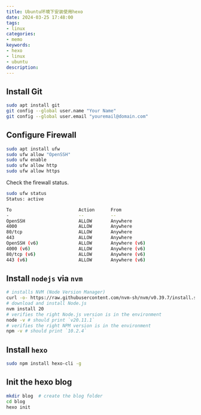 ```yaml
---
title: Ubuntu环境下安装使用hexo
date: 2024-03-25 17:48:00
tags: 
- linux
categories:
- memo
keywords: 
- hexo
- linux
- ubuntu
description:
---
```




## Install Git

```bash
sudo apt install git
git config --global user.name "Your Name"
git config --global user.email "youremail@domain.com"
```



## Configure Firewall

```bash
sudo apt install ufw
sudo ufw allow "OpenSSH"
sudo ufw enable
sudo ufw allow http
sudo ufw allow https
```

Check the firewall status.

```bash
sudo ufw status
Status: active

To                         Action      From
-                          --          --
OpenSSH                    ALLOW       Anywhere                  
4000                       ALLOW       Anywhere                  
80/tcp                     ALLOW       Anywhere                  
443                        ALLOW       Anywhere                  
OpenSSH (v6)               ALLOW       Anywhere (v6)             
4000 (v6)                  ALLOW       Anywhere (v6)             
80/tcp (v6)                ALLOW       Anywhere (v6)             
443 (v6)                   ALLOW       Anywhere (v6)
```



## Install `nodejs` via `nvm`

```bash
# installs NVM (Node Version Manager)
curl -o- https://raw.githubusercontent.com/nvm-sh/nvm/v0.39.7/install.sh | bash
# download and install Node.js
nvm install 20
# verifies the right Node.js version is in the environment
node -v # should print `v20.11.1`
# verifies the right NPM version is in the environment
npm -v # should print `10.2.4`
```



## Install `hexo`

```bash
sudo npm install hexo-cli -g
```



## Init the hexo blog

```bash
mkdir blog  # create the blog folder
cd blog
hexo init
```

